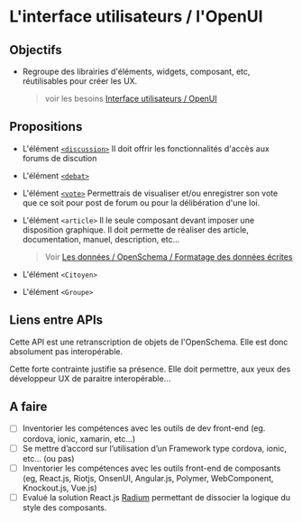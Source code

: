 
L'interface utilisateurs / l'OpenUI
===

## Objectifs

- Regroupe des librairies d'éléments, widgets, composant, etc, réutilisables pour créer les UX.
  
  > voir les besoins [Interface utilisateurs / OpenUI](https://github.com/corbane/ND-Briques-Numeriques/wiki/D-.L'interface-utilisateurs)

## Propositions

  - L'élément [`<discussion>`](discussion)
    Il doit offrir les fonctionnalités d'accès aux forums de discution

  - L'élément [`<debat>`](débat)

  - L'élément [`<vote>`](débat)
    Permettrais de visualiser et/ou enregistrer son vote que ce soit pour post de forum ou pour la délibération d'une loi.

  - L'élément `<article>`
    Il le seule composant devant imposer une disposition graphique. Il doit permette de réaliser des article, documentation, manuel, description, etc…
    > Voir [Les données / OpenSchema / Formatage des données écrites](https://github.com/corbane/ND-Briques-Numeriques-api/blob/master/B-Les%20donn%C3%A9es/1-OpenSchema/Formatage%20des%20donn%C3%A9es%20%C3%A9crites.md)

  - L'élément `<Citoyen>`

  - L'élément `<Groupe>`

## Liens entre APIs

Cette API est une retranscription de objets de l'OpenSchema. Elle est donc absolument pas interopérable.

Cette forte contrainte justifie sa présence. Elle doit permettre, aux yeux des développeur UX de paraitre interopérable...

## A faire

- [ ] Inventorier les compétences avec les outils de dev front-end
      (eg. cordova, ionic, xamarin, etc...)
- [ ] Se mettre d’accord sur l’utilisation d’un Framework type cordova, ionic, etc… (ou pas)
- [ ] Inventorier les compétences avec les outils front-end de composants
      (eg, React.js, Riotjs, OnsenUI, Angular.js, Polymer, WebComponent, Knockout.js, Vue.js)
- [ ] Evalué la solution React.js [Radium](http://stack.formidable.com/radium/) permettant de dissocier la logique du style des composants.

